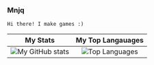 ### Mnjq
```
Hi there! I make games :)
```

| **My Stats** | **My Top Langauages** |
|:-----:|:-----:|
| ![My GitHub stats](https://github-readme-stats.vercel.app/api?username=mnjq&count_private=true&theme=gruvbox&include_all_commits=true) | ![Top Languages](https://github-readme-stats.vercel.app/api/top-langs/?username=mnjq&theme=gruvbox&count_private=true) |
